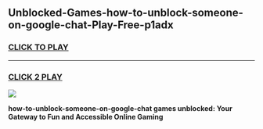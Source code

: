 
## Unblocked-Games-how-to-unblock-someone-on-google-chat-Play-Free-p1adx
<h3>
<a href="https://premium76.site?title=how-to-unblock-someone-on-google-chat&ref=12A">CLICK TO PLAY</a></h3>
<hr>

<h3>
<a href="https://premium76.site?title=how-to-unblock-someone-on-google-chat&ref=12A">CLICK 2 PLAY</a>
  
</h3>

<a href="https://premium76.site?title=how-to-unblock-someone-on-google-chat&ref=12A"><img src="https://clearcache.store/games.png"></a>


**how-to-unblock-someone-on-google-chat games unblocked: Your Gateway to Fun and Accessible Online Gaming**
